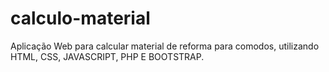 # calculo-material
Aplicação Web para calcular material de reforma para comodos, utilizando HTML, CSS, JAVASCRIPT, PHP E BOOTSTRAP.
